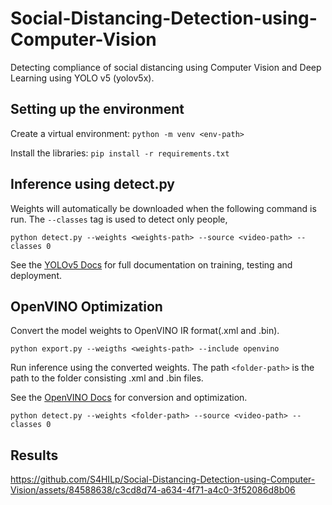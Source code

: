 # Social-Distancing-Detection-using-Computer-Vision

Detecting compliance of social distancing using Computer Vision and Deep Learning using YOLO v5 (yolov5x).

## Setting up the environment
Create a virtual environment: `python -m venv <env-path>`

Install the libraries: `pip install -r requirements.txt`

## Inference using detect.py

Weights will automatically be downloaded when the following command is run. The `--classes` tag is used to detect only people,

`python detect.py --weights <weights-path> --source <video-path> --classes 0`

See the [YOLOv5 Docs](https://docs.ultralytics.com/yolov5/) for full documentation on training, testing and deployment.

## OpenVINO Optimization

Convert the model weights to OpenVINO IR format(.xml and .bin).

`python export.py --weigths <weights-path> --include openvino`

Run inference using the converted weights. The path `<folder-path>` is the path to the folder consisting .xml and .bin files.

See the [OpenVINO Docs](https://docs.openvino.ai/2022.3/notebooks/226-yolov7-optimization-with-output.html#verify-model-inference) for conversion and optimization.

`python detect.py --weights <folder-path> --source <video-path> --classes 0`

## Results

https://github.com/S4HILp/Social-Distancing-Detection-using-Computer-Vision/assets/84588638/c3cd8d74-a634-4f71-a4c0-3f52086d8b06


